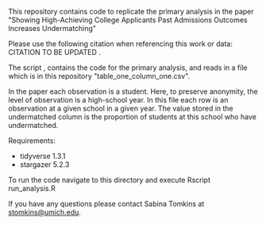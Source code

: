 This repository contains code to replicate the primary analysis in the paper "Showing High-Achieving College Applicants Past Admissions Outcomes Increases Undermatching"

Please use the following citation when referencing this work or data:
CITATION TO BE UPDATED 
. 

The script , contains the code for the primary analysis, and reads in a file which is in this repository "table\_one\_column\_one.csv".


In the paper each observation is a student. Here, to preserve anonymity, the level of observation is a high-school year. In this file each row is an observation at a given school in a given year. The value stored in the undermatched column is the proportion of students at this school who have undermatched.  


Requirements: 

   - tidyverse 1.3.1
   - stargazer 5.2.3

To run the code navigate to this directory and execute Rscript run\_analysis.R

If you have any questions please contact Sabina Tomkins at stomkins@umich.edu. 
